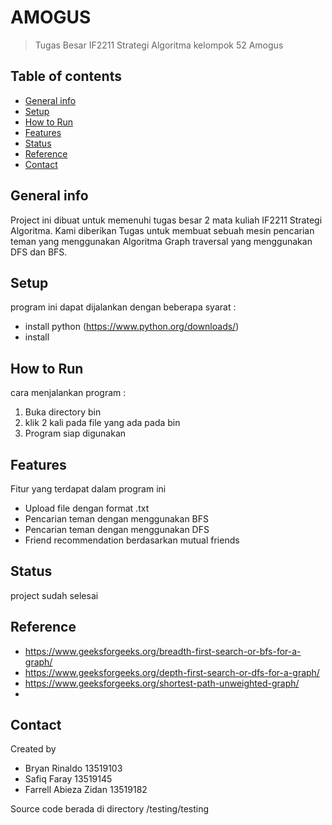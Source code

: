 # AMOGUS
>Tugas Besar IF2211 Strategi Algoritma kelompok 52 Amogus


## Table of contents
* [General info](#general-info)
* [Setup](#setup)
* [How to Run](#how-to-run)
* [Features](#features)
* [Status](#status)
* [Reference](#reference)
* [Contact](#contact)

## General info
Project ini dibuat untuk memenuhi tugas besar 2 mata kuliah IF2211 Strategi Algoritma. 
Kami diberikan Tugas untuk membuat sebuah mesin pencarian teman yang menggunakan Algoritma Graph traversal yang menggunakan DFS dan BFS. 


## Setup
program ini dapat dijalankan dengan beberapa syarat : 
- install python (https://www.python.org/downloads/)
- install 


## How to Run
cara menjalankan program : 
1. Buka directory bin
2. klik 2 kali pada file yang ada pada bin
3. Program siap digunakan

## Features
Fitur yang terdapat dalam program ini 
* Upload file dengan format .txt
* Pencarian teman dengan menggunakan BFS
* Pencarian teman dengan menggunakan DFS
* Friend recommendation berdasarkan mutual friends 

## Status
project sudah selesai

## Reference
* https://www.geeksforgeeks.org/breadth-first-search-or-bfs-for-a-graph/
* https://www.geeksforgeeks.org/depth-first-search-or-dfs-for-a-graph/
* https://www.geeksforgeeks.org/shortest-path-unweighted-graph/ 
* 
## Contact
Created by 
- Bryan Rinaldo 13519103
- Safiq Faray 13519145
- Farrell Abieza Zidan 13519182

Source code berada di directory /testing/testing

